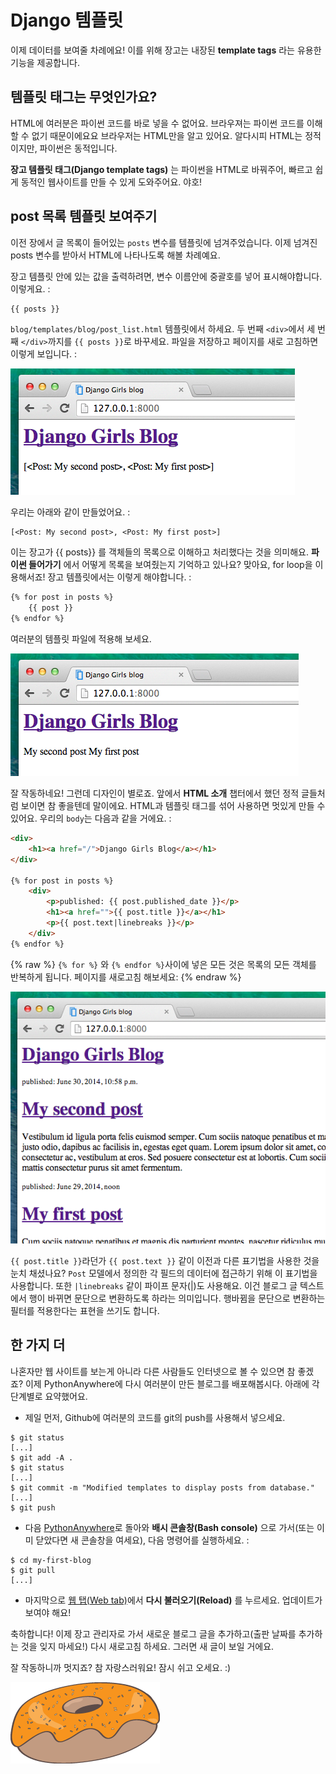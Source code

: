 # Django 템플릿

이제 데이터를 보여줄 차례에요! 이를 위해 장고는 내장된 __template tags__ 라는 유용한 기능을 제공합니다.

## 템플릿 태그는 무엇인가요?

HTML에 여러분은 파이썬 코드를 바로 넣을 수 없어요. 브라우져는 파이썬 코드를 이해할 수 없기 때문이에요요 브라우저는 HTML만을 알고 있어요. 알다시피 HTML는 정적이지만, 파이썬은 동적입니다.

__장고 템플릿 태그(Django template tags)__ 는 파이썬을 HTML로 바꿔주어, 빠르고 쉽게 동적인 웹사이트를 만들 수 있게 도와주어요. 야호!

## post 목록 템플릿 보여주기

이전 장에서 글 목록이 들어있는 `posts` 변수를 템플릿에 넘겨주었습니다. 이제 넘겨진 posts 변수를 받아서 HTML에 나타나도록 해볼 차례예요.

장고 템플릿 안에 있는 값을 출력하려면, 변수 이름안에 중괄호를 넣어 표시해야합니다. 이렇게요. :

```html
{{ posts }}
```

`blog/templates/blog/post_list.html` 템플릿에서 하세요. 두 번째 `<div>`에서 세 번째 `</div>`까지를 `{{ posts }}`로 바꾸세요. 파일을 저장하고 페이지를 새로 고침하면 이렇게 보입니다. :

![그림 13.1][1]

 [1]: images/step1.png

우리는 아래와 같이 만들었어요. :

    [<Post: My second post>, <Post: My first post>]


이는 장고가 {{ posts}} 를 객체들의 목록으로 이해하고 처리했다는 것을 의미해요. **파이썬 들어가기** 에서 어떻게 목록을 보여줬는지 기억하고 있나요? 맞아요, for loop을 이용해서죠! 장고 템플릿에서는 이렇게 해야합니다. :

```html
{% for post in posts %}
    {{ post }}
{% endfor %}
```

여러분의 템플릿 파일에 적용해 보세요.

![그림 13.2][2]

 [2]: images/step2.png

잘 작동하네요! 그런데 디자인이 별로죠. 앞에서 __HTML 소개__ 챕터에서 했던 정적 글들처럼 보이면 참 좋을텐데 말이에요. HTML과 템플릿 태그를 섞어 사용하면 멋있게 만들 수 있어요. 우리의 `body`는 다음과 같을 거에요. :

```html
<div>
    <h1><a href="/">Django Girls Blog</a></h1>
</div>

{% for post in posts %}
    <div>
        <p>published: {{ post.published_date }}</p>
        <h1><a href="">{{ post.title }}</a></h1>
        <p>{{ post.text|linebreaks }}</p>
    </div>
{% endfor %}
```

{% raw %} `{% for %}` 와 `{% endfor %}`사이에 넣은 모든 것은 목록의 모든 객체를 반복하게 됩니다. 페이지를 새로고침 해보세요: {% endraw %}

![그림 13.3][3]

 [3]: images/step3.png

`{{ post.title }}`라던가 `{{ post.text }}` 같이 이전과 다른 표기법을 사용한 것을 눈치 채셨나요? `Post` 모델에서 정의한 각 필드의 데이터에 접근하기 위해 이 표기법을 사용합니다. 또한 `|linebreaks` 같이 파이프 문자(|)도 사용해요. 이건 블로그 글 텍스트에서 행이 바뀌면 문단으로 변환하도록 하라는 의미입니다. 행바뀜을 문단으로 변환하는 필터를 적용한다는 표현을 쓰기도 합니다.

## 한 가지 더

나혼자만 웹 사이트를 보는게 아니라 다른 사람들도 인터넷으로 볼 수 있으면 참 좋겠죠? 이제 PythonAnywhere에 다시 여러분이 만든 블로그를 배포해봅시다. 아래에 각 단계별로 요약했어요.

* 제일 먼저, Github에 여러분의 코드를 git의 push를 사용해서 넣으세요.

```
$ git status
[...]
$ git add -A .
$ git status
[...]
$ git commit -m "Modified templates to display posts from database."
[...]
$ git push
```

* 다음 [PythonAnywhere][4]로 돌아와 **배시 콘솔창(Bash console)** 으로 가서(또는 이미 닫았다면 새 콘솔창을 여세요), 다음 명령어를 실행하세요. :

 [4]: https://www.pythonanywhere.com/consoles/

 ```
 $ cd my-first-blog
 $ git pull
 [...]
 ```

* 마지막으로 [웹 탭(Web tab)][5]에서 **다시 불러오기(Reload)** 를 누르세요. 업데이트가 보여야 해요!

 [5]: https://www.pythonanywhere.com/web_app_setup/

축하합니다! 이제 장고 관리자로 가서 새로운 블로그 글을 추가하고(출판 날짜를 추가하는 것을 잊지 마세요!) 다시 새로고침 하세요. 그러면 새 글이 보일 거에요.

잘 작동하니까 멋지죠? 참 자랑스러워요! 잠시 쉬고 오세요. :)

![그림 13.4][6]

 [6]: images/donut.png
